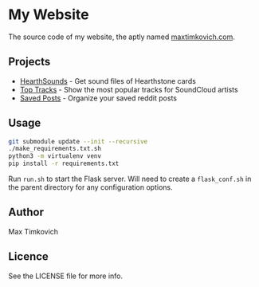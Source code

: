 # My Website

The source code of my website, the aptly named [maxtimkovich.com](http://maxtimkovich.com).

## Projects
- [HearthSounds][1] - Get sound files of Hearthstone cards 
- [Top Tracks][2] - Show the most popular tracks for SoundCloud artists
- [Saved Posts][3] - Organize your saved reddit posts

## Usage

```bash
git submodule update --init --recursive
./make_requirements.txt.sh
python3 -m virtualenv venv
pip install -r requirements.txt
```

Run `run.sh` to start the Flask server. Will need to create a `flask_conf.sh`
in the parent directory for any configuration options.

## Author

Max Timkovich

## Licence

See the LICENSE file for more info.

[1]: https://github.com/mtimkovich/hearthsounds
[2]: https://github.com/mtimkovich/top_tracks
[3]: https://github.com/mtimkovich/saved_posts
